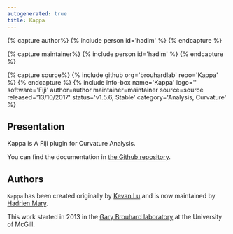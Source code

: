 ```yaml
---
autogenerated: true
title: Kappa
---
```



{% capture author%}
{% include person id='hadim' %}
{% endcapture %}

{% capture maintainer%}
{% include person id='hadim' %}
{% endcapture %}

{% capture source%}
{% include github org='brouhardlab' repo='Kappa' %}
{% endcapture %}
{% include info-box name='Kappa'
logo=''
software='Fiji'
author=author maintainer=maintainer source=source released='13/10/2017'
status='v1.5.6, Stable'
category='Analysis, Curvature'
%}



## Presentation

Kappa is A Fiji plugin for Curvature Analysis.

You can find the documentation in [the Github repository](https://github.com/brouhardlab/Kappa/tree/master/docs).

## Authors

`Kappa` has been created originally by [Kevan Lu](http://www.kevan.lu/) and is now maintained by [Hadrien Mary](mailto:hadrien.mary@gmail.com).

This work started in 2013 in the [Gary Brouhard laboratory](http://brouhardlab.mcgill.ca/) at the University of McGill.
